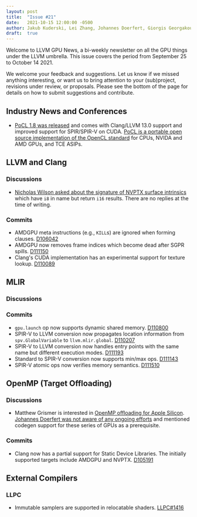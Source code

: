 ```yaml
---
layout: post
title:  "Issue #21"
date:   2021-10-15 12:00:00 -0500
author: Jakub Kuderski, Lei Zhang, Johannes Doerfert, Giorgis Georgakoudis, Joseph Huber
draft:  true
---
```


Welcome to LLVM GPU News, a bi-weekly newsletter on all the GPU things under the LLVM umbrella.
This issue covers the period from September 25 to October 14 2021.

We welcome your feedback and suggestions. Let us know if we missed anything interesting, or want us to bring attention to your (sub)project, revisions under review, or proposals. Please see the bottom of the page for details on how to submit suggestions and contribute.


## Industry News and Conferences
*  [PoCL 1.8 was released](https://github.com/pocl/pocl/releases/tag/v1.8) and comes with Clang/LLVM 13.0 support and improved support for SPIR/SPIR-V on CUDA. [PoCL is a portable open source implementation of the OpenCL standard](http://portablecl.org/) for CPUs, NVIDA and AMD GPUs, and TCE ASIPs.


##  LLVM and Clang

### Discussions

*  [Nicholas Wilson asked about the signature of NVPTX surface intrinsics](https://lists.llvm.org/pipermail/llvm-dev/2021-October/153239.html) which have `i8` in name but return `i16` results. There are no replies at the time of writing.

### Commits

*  AMDGPU meta instructions (e.g., `KILL`s) are ignored when forming clauses. [D106042](https://reviews.llvm.org/D106042)
*  AMDGPU now removes frame indices which become dead after SGPR spills. [D111150](https://reviews.llvm.org/D111150)
*  Clang's CUDA implementation has an experimental support for texture lookup. [D110089](https://reviews.llvm.org/D110089)


## MLIR

### Discussions

### Commits

* `gpu.launch` op now supports dynamic shared memory. [D110800](https://reviews.llvm.org/D110800)
*  SPIR-V to LLVM conversion now propagates location information from `spv.GlobalVariable` to `llvm.mlir.global`. [D110207](https://reviews.llvm.org/D110207)
*  SPIR-V to LLVM conversion now handles entry points with the same name but different execution modes. [D111193](https://reviews.llvm.org/D111193)
*  Standard to SPIR-V conversion now supports min/max ops. [D111143](https://reviews.llvm.org/D111143)
*  SPIR-V atomic ops now verifies memory semantics. [D111510](https://reviews.llvm.org/D111510)


## OpenMP (Target Offloading)

### Discussions

*  Matthew Grismer is interested in [OpenMP offloading for Apple Silicon](https://lists.llvm.org/pipermail/llvm-dev/2021-October/153294.html). [Johannes Doerfert was not aware of any ongoing efforts](https://lists.llvm.org/pipermail/llvm-dev/2021-October/153306.html) and mentioned codegen support for these series of GPUs as a prerequisite.

### Commits

*  Clang now has a partial support for Static Device Libraries. The initially supported targets include AMDGPU and NVPTX. [D105191](https://reviews.llvm.org/D105191)


## External Compilers

### LLPC

*  Immutable samplers are supported in relocatable shaders. [LLPC#1416](https://github.com/GPUOpen-Drivers/llpc/pull/1416)
